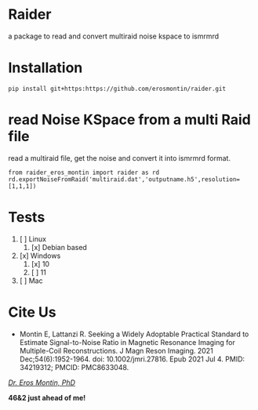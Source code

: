 # Raider 
     
a package to read and convert multiraid noise kspace to ismrmrd

# Installation
```
pip install git+https:https://github.com/erosmontin/raider.git
```
# read Noise KSpace from a multi Raid file
read a multiraid file, get the noise and convert it into ismrmrd format.


```
from raider_eros_montin import raider as rd
rd.exportNoiseFromRaid('multiraid.dat','outputname.h5',resolution=[1,1,1])

```

# Tests

1. [ ] Linux
     1. [x] Debian based 
3. [x] Windows
     1. [x] 10
     2. [ ] 11
5. [ ] Mac

# Cite Us
- Montin E, Lattanzi R. Seeking a Widely Adoptable Practical Standard to Estimate Signal-to-Noise Ratio in Magnetic Resonance Imaging for Multiple-Coil Reconstructions. J Magn Reson Imaging. 2021 Dec;54(6):1952-1964. doi: 10.1002/jmri.27816. Epub 2021 Jul 4. PMID: 34219312; PMCID: PMC8633048.


[*Dr. Eros Montin, PhD*](http://me.biodimensional.com)

**46&2 just ahead of me!**
